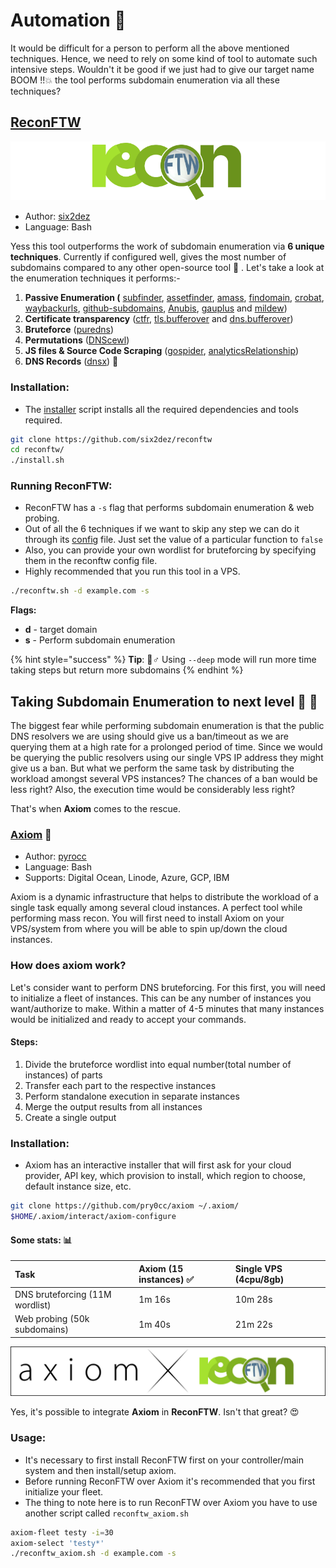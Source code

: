 # Automation 🤖

It would be difficult for a person to perform all the above mentioned techniques. Hence, we need to rely on some kind of tool to automate such intensive steps. Wouldn't it be good if we just had to give our target name BOOM !!💥 the tool performs subdomain enumeration via all these techniques?

## [ReconFTW](https://github.com/six2dez/reconftw)

![](.gitbook/assets/reconftw_logo.png)

* Author: [six2dez](https://github.com/six2dez)
* Language: Bash

Yess this tool outperforms the work of subdomain enumeration via **6 unique techniques**. Currently if configured well, gives the most number of subdomains compared to any other open-source tool 🚀 . Let's take a look at the enumeration techniques it performs:-

1. **Passive Enumeration \(** [subfinder](https://github.com/projectdiscovery/subfinder), [assetfinder](https://github.com/tomnomnom/assetfinder), [amass](https://github.com/OWASP/Amass), [findomain](https://github.com/Findomain/Findomain), [crobat](https://github.com/cgboal/sonarsearch), [waybackurls](https://github.com/tomnomnom/waybackurls), [github-subdomains](https://github.com/gwen001/github-subdomains), [Anubis](https://jldc.me/), [gauplus](https://github.com/bp0lr/gauplus) and [mildew](https://github.com/daehee/mildew)\)
2. **Certificate transparency** \([ctfr](https://github.com/UnaPibaGeek/ctfr), [tls.bufferover](https://github.com/six2dez/reconftw/blob/main/tls.bufferover.run) and [dns.bufferover](https://github.com/six2dez/reconftw/blob/main/dns.bufferover.run)\)
3.  **Bruteforce** \([puredns](https://github.com/d3mondev/puredns)\)
4.  **Permutations** \([DNScewl](https://github.com/codingo/DNSCewl)\)
5. **JS files & Source Code Scraping** \([gospider](https://github.com/jaeles-project/gospider), [analyticsRelationship](https://github.com/Josue87/analyticsRelationship)\)
6. **DNS Records** \([dnsx](https://github.com/projectdiscovery/dnsx)\) 🤖 

### Installation:

* The [installer](https://github.com/six2dez/reconftw/blob/main/install.sh) script installs all the required dependencies and tools required.

```bash
git clone https://github.com/six2dez/reconftw
cd reconftw/
./install.sh
```

### Running ReconFTW:

* ReconFTW has a `-s` flag that performs subdomain enumeration & web probing.
* Out of all the 6 techniques if we want to skip any step we can do it through its [config](https://github.com/six2dez/reconftw/blob/main/reconftw.cfg#L49) file. Just set the value of a particular function to `false`
* Also, you can provide your own wordlist for bruteforcing by specifying them in the reconftw config file.
* Highly recommended that you run this tool in a VPS.

```bash
./reconftw.sh -d example.com -s
```

**Flags:**

* **d** - target domain
* **s** - Perform subdomain enumeration

{% hint style="success" %}
**Tip**: 🧙♂ Using `--deep` mode will run more time taking steps but return more subdomains
{% endhint %}

  


## Taking Subdomain Enumeration to next level 🚀 🚀 

The biggest fear while performing subdomain enumeration is that the public DNS resolvers we are using should give us a ban/timeout as we are querying them at a high rate for a prolonged period of time. Since we would be querying the public resolvers using our single VPS IP address they might give us a ban. But what we perform the same task by distributing the workload amongst several VPS instances? The chances of a ban would be less right? Also, the execution time would be considerably less right?

That's when **Axiom** comes to the rescue.

### [Axiom](https://github.com/pry0cc/axiom) 🤍

* Author: [pyrocc](https://github.com/pry0cc) 
* Language: Bash
* Supports: Digital Ocean, Linode, Azure, GCP, IBM

Axiom is a dynamic infrastructure that helps to distribute the workload of a single task equally among several cloud instances. A perfect tool while performing mass recon. You will first need to install Axiom on your VPS/system from where you will be able to spin up/down the cloud instances.

### How does axiom work?

 Let's consider want to perform DNS bruteforcing. For this first, you will need to initialize a fleet of instances. This can be any number of instances you want/authorize to make. Within a matter of 4-5 minutes that many instances would be initialized and ready to accept your commands.

#### Steps:

1. Divide the bruteforce wordlist into equal number\(total number of instances\) of parts 
2. Transfer each part to the respective instances
3. Perform standalone execution in separate instances
4. Merge the output results from all instances
5. Create a single output 

### Installation:

* Axiom has an interactive installer that will first ask for your cloud provider, API key, which provision to install, which region to choose, default instance size, etc.

```bash
git clone https://github.com/pry0cc/axiom ~/.axiom/
$HOME/.axiom/interact/axiom-configure
```

#### 

#### Some stats: 📊 

| **Task** | **Axiom** \(15 instances\) ✅  | **Single VPS** \(4cpu/8gb\) |
| :--- | :--- | :--- |
| DNS bruteforcing \(11M wordlist\) | 1m 16s | 10m 28s |
| Web probing \(50k subdomains\) | 1m 40s | 21m 22s |



![](.gitbook/assets/axiomxreconftw.png)

Yes, it's possible to integrate **Axiom** in **ReconFTW**. Isn't that great? 😍 

### Usage:

* It's necessary to first install ReconFTW first on your controller/main system and then install/setup axiom.
* Before running ReconFTW over Axiom it's recommended that you first initialize your fleet.
* The thing to note here is to run ReconFTW over Axiom you have to use another script called `reconftw_axiom.sh` 

```bash
axiom-fleet testy -i=30
axiom-select 'testy*'
./reconftw_axiom.sh -d example.com -s
```



